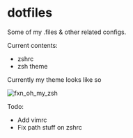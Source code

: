 dotfiles
========

Some of my .files &amp; other related configs.

Current contents:
- zshrc
- zsh theme

Currently my theme looks like so

![fxn_oh_my_zsh](https://raw.github.com/efexen/dotfiles/master/fxn_theme.png)

Todo:
- Add vimrc
- Fix path stuff on zshrc
